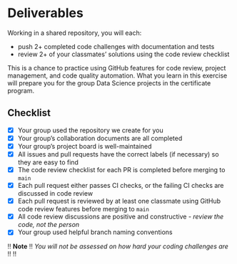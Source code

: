 # Deliverables

Working in a shared repository, you will each:

- push 2+ completed code challenges with documentation and tests
- review 2+ of your classmates’ solutions using the code review checklist

This is a chance to practice using GitHub features for code review, project management, and code quality automation.  What you learn in this exercise will prepare you for the group Data Science projects in the certificate program.  

## Checklist

- [x] Your group used the repository we create for you
- [x] Your group’s collaboration documents are all completed
- [x] Your group’s project board is well-maintained
- [x] All issues and pull requests have the correct labels (if necessary) so they are easy to find
- [x] The code review checklist for each PR is completed before merging to `main`
- [x] Each pull request either passes CI checks, or the failing CI checks are discussed in code review
- [x] Each pull request is reviewed by at least one classmate using GitHub code review features before merging to `main`
- [x] All code review discussions are positive and constructive - _review the code, not the person_
- [x] Your group used helpful branch naming conventions

!! **Note** !! _You will not be assessed on how hard your coding challenges are_ !! !!
